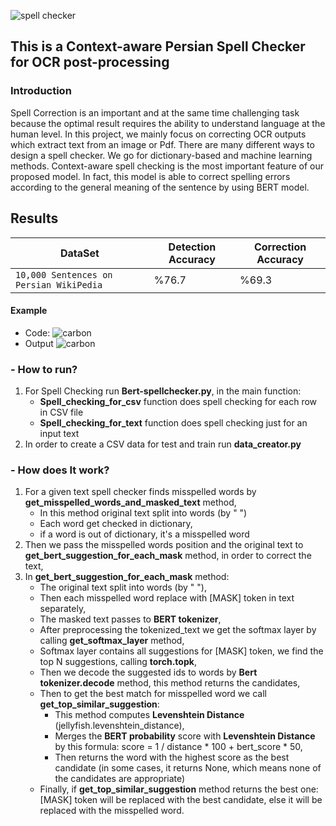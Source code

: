 ![spell checker](https://user-images.githubusercontent.com/42568062/174132703-e5afc1c2-8076-4493-8706-5a8c657f0404.png)


## This is a Context-aware Persian Spell Checker for OCR post-processing

### Introduction
Spell Correction is an important and at the same time challenging task because the optimal result requires the ability to understand language at the human level. In this project, we mainly focus on correcting OCR outputs which extract text from an image or Pdf. There are many different ways to design a spell checker. We go for dictionary-based and machine learning methods. Context-aware spell checking is the most important feature of our proposed model. In fact, this model is able to correct spelling errors according to the general meaning of the sentence by using BERT model. 

## Results
| DataSet | Detection Accuracy | Correction Accuracy|
|---------|--------------------|--------------------|
| `10,000 Sentences on Persian WikiPedia` | %76.7 | %69.3|

#### Example
- Code:
![carbon](https://user-images.githubusercontent.com/42568062/174139727-ccca640e-cae1-4363-8b9a-8f998f18b510.png)
- Output
![carbon](https://user-images.githubusercontent.com/42568062/174139898-00be62c3-6281-4ed3-b792-317889d74d98.png)

### - How to run?
1. For Spell Checking run **Bert-spellchecker.py**, in the main function:
   * **Spell_checking_for_csv** function does spell checking for each row in CSV file
   * **Spell_checking_for_text** function does spell checking just for an input text
2. In order to create a CSV data for test and train run **data_creator.py**

### - How does It work?
1. For a given text spell checker finds misspelled words by **get_misspelled_words_and_masked_text** method,
   * In this method original text split into words (by " ")
   * Each word get checked in dictionary,
   * if a word is  out of dictionary, it's a misspelled word 
2. Then we pass the misspelled words position and the original text to **get_bert_suggestion_for_each_mask** method, in order to correct the text,
3. In **get_bert_suggestion_for_each_mask** method:
   * The original text split into words (by " "),  
   * Then each misspelled word replace with [MASK] token in text separately,
   * The masked text passes to **BERT tokenizer**,
   * After preprocessing the tokenized_text we get the softmax layer by calling **get_softmax_layer** method, 
   * Softmax layer contains all suggestions for [MASK] token, we find the top N suggestions, calling **torch.topk**,
   * Then we decode the suggested ids to words by **Bert tokenizer.decode** method, this method returns the candidates, 
   * Then to get the best match for misspelled word we call **get_top_similar_suggestion**:
     * This method computes **Levenshtein Distance** (jellyfish.levenshtein_distance),
     * Merges the **BERT probability** score with **Levenshtein Distance** by this formula: score = 1 / distance * 100 + bert_score * 50,
     * Then returns the word with the highest score as the best candidate (in some cases, it returns None, which means none of the candidates are appropriate)
   * Finally, if **get_top_similar_suggestion** method returns the best one: [MASK] token will be replaced with the best candidate, else it will be replaced with the misspelled word. 


